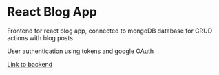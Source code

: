 # React Blog App

Frontend for react blog app, connected to mongoDB database for CRUD actions with blog posts.

User authentication using tokens and google OAuth

[Link to backend](https://github.com/milesbb/Blog-Backend-With-Auth)